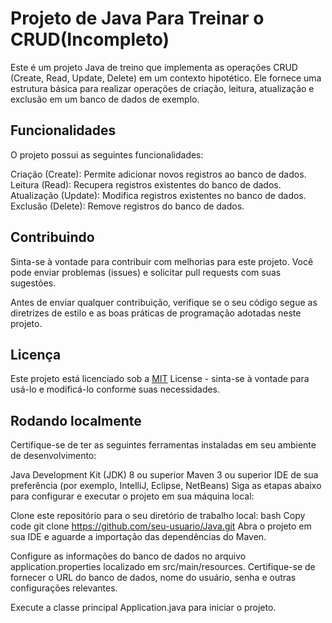 # Projeto de Java Para Treinar o CRUD(Incompleto)

Este é um projeto Java de treino que implementa as operações CRUD (Create, Read, Update, Delete) em um contexto hipotético. Ele fornece uma estrutura básica para realizar operações de criação, leitura, atualização e exclusão em um banco de dados de exemplo.



## Funcionalidades

O projeto possui as seguintes funcionalidades:

Criação (Create): Permite adicionar novos registros ao banco de dados.
Leitura (Read): Recupera registros existentes do banco de dados.
Atualização (Update): Modifica registros existentes no banco de dados.
Exclusão (Delete): Remove registros do banco de dados.


## Contribuindo

Sinta-se à vontade para contribuir com melhorias para este projeto. Você pode enviar problemas (issues) e solicitar pull requests com suas sugestões.

Antes de enviar qualquer contribuição, verifique se o seu código segue as diretrizes de estilo e as boas práticas de programação adotadas neste projeto.




## Licença

Este projeto está licenciado sob a [MIT](https://choosealicense.com/licenses/mit/) License - sinta-se à vontade para usá-lo e modificá-lo conforme suas necessidades.



## Rodando localmente

Certifique-se de ter as seguintes ferramentas instaladas em seu ambiente de desenvolvimento:

Java Development Kit (JDK) 8 ou superior
Maven 3 ou superior
IDE de sua preferência (por exemplo, IntelliJ, Eclipse, NetBeans)
Siga as etapas abaixo para configurar e executar o projeto em sua máquina local:

Clone este repositório para o seu diretório de trabalho local:
bash
Copy code
git clone https://github.com/seu-usuario/Java.git
Abra o projeto em sua IDE e aguarde a importação das dependências do Maven.

Configure as informações do banco de dados no arquivo application.properties localizado em src/main/resources. Certifique-se de fornecer o URL do banco de dados, nome do usuário, senha e outras configurações relevantes.

Execute a classe principal Application.java para iniciar o projeto.



